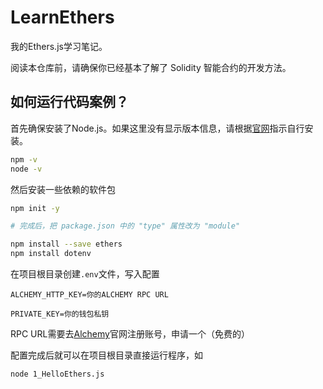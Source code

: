 # LearnEthers

我的Ethers.js学习笔记。

阅读本仓库前，请确保你已经基本了解了 Solidity 智能合约的开发方法。

## 如何运行代码案例？

首先确保安装了Node.js。如果这里没有显示版本信息，请根据[官网](https://nodejs.org/en)指示自行安装。
```bash
npm -v
node -v
```

然后安装一些依赖的软件包
```bash
npm init -y

# 完成后，把 package.json 中的 "type" 属性改为 "module"

npm install --save ethers
npm install dotenv
```

在项目根目录创建`.env`文件，写入配置
```
ALCHEMY_HTTP_KEY=你的ALCHEMY RPC URL

PRIVATE_KEY=你的钱包私钥
```

RPC URL需要去[Alchemy](https://www.alchemy.com/)官网注册账号，申请一个（免费的）

配置完成后就可以在项目根目录直接运行程序，如
```bash
node 1_HelloEthers.js
```